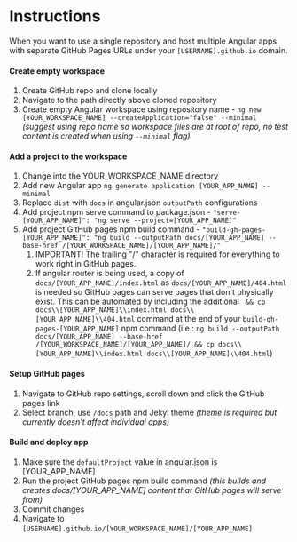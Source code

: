 # Instructions

When you want to use a single repository and host multiple Angular apps with separate GitHub Pages URLs under your `[USERNAME].github.io` domain.

#### Create empty workspace
1. Create GitHub repo and clone locally
2. Navigate to the path directly above cloned repository
3. Create empty Angular workspace using repository name - `ng new [YOUR_WORKSPACE_NAME] --createApplication="false" --minimal` *(suggest using repo name so workspace files are at root of repo, no test content is created when using `--minimal` flag)*

#### Add a project to the workspace
1. Change into the YOUR_WORKSPACE_NAME directory
2. Add new Angular app `ng generate application [YOUR_APP_NAME] --minimal`
3. Replace `dist` with `docs` in angular.json `outputPath` configurations
4. Add project npm serve command to package.json - `"serve-[YOUR_APP_NAME]": "ng serve --project=[YOUR_APP_NAME]"`
5. Add project GitHub pages npm build command - `"build-gh-pages-[YOUR_APP_NAME]": "ng build --outputPath docs/[YOUR_APP_NAME] --base-href /[YOUR_WORKSPACE_NAME]/[YOUR_APP_NAME]/"`
   1. IMPORTANT! The trailing "/" character is required for everything to work right in GitHub pages.
   2. If angular router is being used, a copy of `docs/[YOUR_APP_NAME]/index.html` as `docs/[YOUR_APP_NAME]/404.html` is needed so GitHub pages can serve pages that don't physically exist. This can be automated by including the additional ` && cp docs\\[YOUR_APP_NAME]\\index.html docs\\[YOUR_APP_NAME]\\404.html` command at the end of your `build-gh-pages-[YOUR_APP_NAME]` npm command (i.e.: `ng build --outputPath docs/[YOUR_APP_NAME] --base-href /[YOUR_WORKSPACE_NAME]/[YOUR_APP_NAME]/ && cp docs\\[YOUR_APP_NAME]\\index.html docs\\[YOUR_APP_NAME]\\404.html`)

#### Setup GitHub pages
1. Navigate to GitHub repo settings, scroll down and click the GitHub pages link
2. Select branch, use `/docs` path and Jekyl theme *(theme is required but currently doesn't affect individual apps)*

#### Build and deploy app
1. Make sure the `defaultProject` value in angular.json is [YOUR_APP_NAME] 
2. Run the project GitHub pages npm build command *(this builds and creates docs/[YOUR_APP_NAME] content that GitHub pages will serve from)*
3. Commit changes
4. Navigate to `[USERNAME].github.io/[YOUR_WORKSPACE_NAME]/[YOUR_APP_NAME]`

